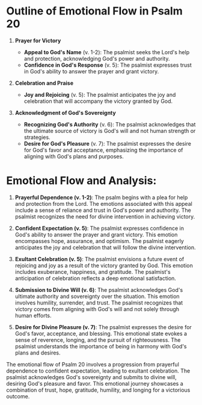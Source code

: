 # Outline of Emotional Flow in Psalm 20

1. **Prayer for Victory** 
    - **Appeal to God's Name** (v. 1-2): The psalmist seeks the Lord's help and protection, acknowledging God's power and authority.
    - **Confidence in God's Response** (v. 5): The psalmist expresses trust in God's ability to answer the prayer and grant victory.

2. **Celebration and Praise**
    - **Joy and Rejoicing** (v. 5): The psalmist anticipates the joy and celebration that will accompany the victory granted by God.

3. **Acknowledgment of God's Sovereignty**
    - **Recognizing God's Authority** (v. 6): The psalmist acknowledges that the ultimate source of victory is God's will and not human strength or strategies.
    - **Desire for God's Pleasure** (v. 7): The psalmist expresses the desire for God's favor and acceptance, emphasizing the importance of aligning with God's plans and purposes.

# Emotional Flow and Analysis:

1. **Prayerful Dependence (v. 1-2)**: The psalm begins with a plea for help and protection from the Lord. The emotions associated with this appeal include a sense of reliance and trust in God's power and authority. The psalmist recognizes the need for divine intervention in achieving victory.

2. **Confident Expectation (v. 5)**: The psalmist expresses confidence in God's ability to answer the prayer and grant victory. This emotion encompasses hope, assurance, and optimism. The psalmist eagerly anticipates the joy and celebration that will follow the divine intervention.

3. **Exultant Celebration (v. 5)**: The psalmist envisions a future event of rejoicing and joy as a result of the victory granted by God. This emotion includes exuberance, happiness, and gratitude. The psalmist's anticipation of celebration reflects a deep emotional satisfaction.

4. **Submission to Divine Will (v. 6)**: The psalmist acknowledges God's ultimate authority and sovereignty over the situation. This emotion involves humility, surrender, and trust. The psalmist recognizes that victory comes from aligning with God's will and not solely through human efforts.

5. **Desire for Divine Pleasure (v. 7)**: The psalmist expresses the desire for God's favor, acceptance, and blessing. This emotional state evokes a sense of reverence, longing, and the pursuit of righteousness. The psalmist understands the importance of being in harmony with God's plans and desires.

The emotional flow of Psalm 20 involves a progression from prayerful dependence to confident expectation, leading to exultant celebration. The psalmist acknowledges God's sovereignty and submits to divine will, desiring God's pleasure and favor. This emotional journey showcases a combination of trust, hope, gratitude, humility, and longing for a victorious outcome.